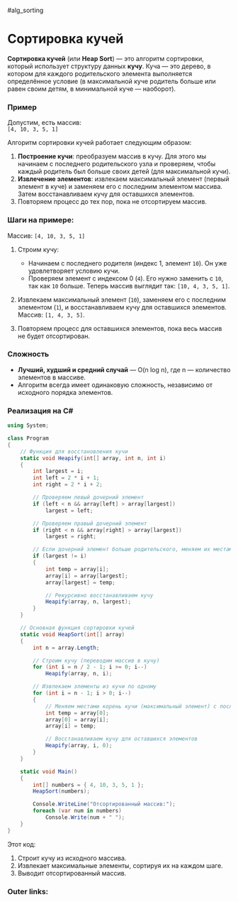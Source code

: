 #alg_sorting
# Сортировка кучей

**Сортировка кучей** (или **Heap Sort**) — это алгоритм сортировки, который использует структуру данных **кучу**. Куча — это дерево, в котором для каждого родительского элемента выполняется определённое условие (в максимальной куче родитель больше или равен своим детям, в минимальной куче — наоборот).

### **Пример**

Допустим, есть массив:  
`[4, 10, 3, 5, 1]`

Алгоритм сортировки кучей работает следующим образом:

1. **Построение кучи**: преобразуем массив в кучу. Для этого мы начинаем с последнего родительского узла и проверяем, чтобы каждый родитель был больше своих детей (для максимальной кучи).
2. **Извлечение элементов**: извлекаем максимальный элемент (первый элемент в куче) и заменяем его с последним элементом массива. Затем восстанавливаем кучу для оставшихся элементов.
3. Повторяем процесс до тех пор, пока не отсортируем массив.

### Шаги на примере:

Массив: `[4, 10, 3, 5, 1]`

1. Строим кучу:
    
    - Начинаем с последнего родителя (индекс 1, элемент `10`). Он уже удовлетворяет условию кучи.
    - Проверяем элемент с индексом 0 (`4`). Его нужно заменить с `10`, так как `10` больше. Теперь массив выглядит так: `[10, 4, 3, 5, 1]`.
2. Извлекаем максимальный элемент (`10`), заменяем его с последним элементом (`1`), и восстанавливаем кучу для оставшихся элементов. Массив: `[1, 4, 3, 5]`.
    
3. Повторяем процесс для оставшихся элементов, пока весь массив не будет отсортирован.
    

### **Сложность**

- **Лучший, худший и средний случай** — O(n log n), где n — количество элементов в массиве.
- Алгоритм всегда имеет одинаковую сложность, независимо от исходного порядка элементов.

### **Реализация на C#**

```csharp
using System;

class Program
{
    // Функция для восстановления кучи
    static void Heapify(int[] array, int n, int i)
    {
        int largest = i;
        int left = 2 * i + 1;
        int right = 2 * i + 2;

        // Проверяем левый дочерний элемент
        if (left < n && array[left] > array[largest])
            largest = left;

        // Проверяем правый дочерний элемент
        if (right < n && array[right] > array[largest])
            largest = right;

        // Если дочерний элемент больше родительского, меняем их местами
        if (largest != i)
        {
            int temp = array[i];
            array[i] = array[largest];
            array[largest] = temp;

            // Рекурсивно восстанавливаем кучу
            Heapify(array, n, largest);
        }
    }

    // Основная функция сортировки кучей
    static void HeapSort(int[] array)
    {
        int n = array.Length;

        // Строим кучу (переводим массив в кучу)
        for (int i = n / 2 - 1; i >= 0; i--)
            Heapify(array, n, i);

        // Извлекаем элементы из кучи по одному
        for (int i = n - 1; i > 0; i--)
        {
            // Меняем местами корень кучи (максимальный элемент) с последним элементом
            int temp = array[0];
            array[0] = array[i];
            array[i] = temp;

            // Восстанавливаем кучу для оставшихся элементов
            Heapify(array, i, 0);
        }
    }

    static void Main()
    {
        int[] numbers = { 4, 10, 3, 5, 1 };
        HeapSort(numbers);

        Console.WriteLine("Отсортированный массив:");
        foreach (var num in numbers)
            Console.Write(num + " ");
    }
}
```

Этот код:

1. Строит кучу из исходного массива.
2. Извлекает максимальные элементы, сортируя их на каждом шаге.
3. Выводит отсортированный массив.

### Outer links:

